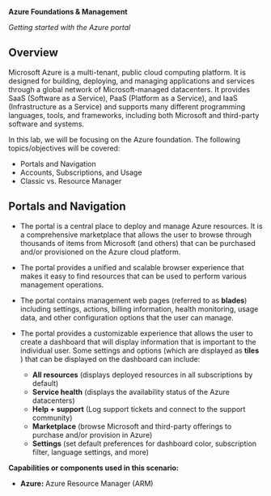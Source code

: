 **Azure Foundations &amp; Management**

_Getting started with the Azure portal_

## **Overview**

Microsoft Azure is a multi-tenant, public cloud computing platform. It is designed for building, deploying, and managing applications and services through a global network of Microsoft-managed datacenters. It provides SaaS (Software as a Service), PaaS (Platform as a Service), and IaaS (Infrastructure as a Service) and supports many different programming languages, tools, and frameworks, including both Microsoft and third-party software and systems.

In this lab, we will be focusing on the Azure foundation. The following topics/objectives will be covered:

- Portals and Navigation
- Accounts, Subscriptions, and Usage
- Classic vs. Resource Manager

## **Portals and Navigation**

- The portal is a central place to deploy and manage Azure resources. It is a comprehensive marketplace that allows the user to browse through thousands of items from Microsoft (and others) that can be purchased and/or provisioned on the Azure cloud platform.

- The portal provides a unified and scalable browser experience that makes it easy to find resources that can be used to perform various management operations.

- The portal contains management web pages (referred to as **blades**) including settings, actions, billing information, health monitoring, usage data, and other configuration options that the user can manage.

- The portal provides a customizable experience that allows the user to create a dashboard that will display information that is important to the individual user. Some settings and options (which are displayed as **tiles** ) that can be displayed on the dashboard can include:
  - **All resources** (displays deployed resources in all subscriptions by default)
  - **Service health** (displays the availability status of the Azure datacenters)
  - **Help + support** (Log support tickets and connect to the support community)
  - **Marketplace** (browse Microsoft and third-party offerings to purchase and/or provision in Azure)
  - **Settings** (set default preferences for dashboard color, subscription filter, language settings, and more)

**Capabilities or components used in this scenario:** 

- **Azure:** Azure Resource Manager (ARM) 
